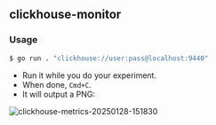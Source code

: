 ## clickhouse-monitor

### Usage

```bash
$ go run . "clickhouse://user:pass@localhost:9440"
```

- Run it while you do your experiment.
- When done, `Cmd+C`.
- It will output a PNG:

![clickhouse-metrics-20250128-151830](https://github.com/user-attachments/assets/090bfdf2-6b4d-484d-ad48-e0c60208cae7)
